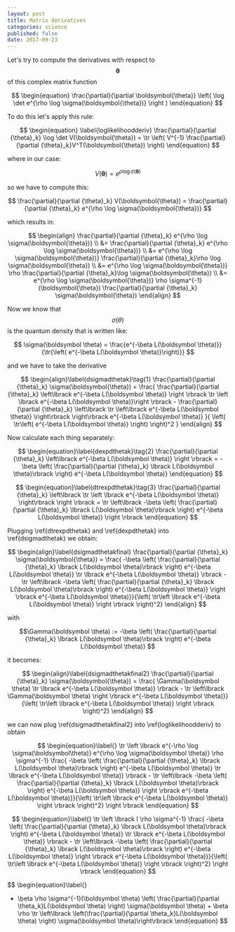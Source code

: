 ```yaml
---
layout: post
title: Matrix derivatives
categories: science
published: false
date: 2017-09-23
---
```


Let's try to compute the derivatives with respect to $$\boldsymbol{\theta}$$ of this complex matrix function

$$
\begin{equation}
\frac{\partial}{\partial \boldsymbol{\theta}} \left( \log \det e^{\rho \log \sigma(\boldsymbol{\theta})} \right )
\end{equation}
$$

To do this let's apply this rule:

$$
\begin{equation}
\label{loglikelihoodderiv}
\frac{\partial}{\partial {\theta}_k} \log \det V(\boldsymbol{\theta}) = \tr \left( V^{-1} \frac{\partial}{\partial {\theta}_k}V^T(\boldsymbol{\theta}) \right)
\end{equation}
$$

where in our case:

$$
V(\boldsymbol{\theta}) =  e^{\rho \log \sigma(\boldsymbol{\theta})}
$$

so we have to compute this:

$$
\frac{\partial}{\partial {\theta}_k} V(\boldsymbol{\theta}) =  \frac{\partial}{\partial {\theta}_k} e^{\rho \log \sigma(\boldsymbol{\theta})}
$$

which results in:

$$
\begin{align}
\frac{\partial}{\partial {\theta}_k} e^{\rho \log \sigma(\boldsymbol{\theta})} \\ &= 
\frac{\partial}{\partial {\theta}_k} e^{\rho \log \sigma(\boldsymbol{\theta})} \\ &= 
e^{\rho \log \sigma(\boldsymbol{\theta})} \frac{\partial}{\partial {\theta}_k}\rho \log \sigma(\boldsymbol{\theta}) \\ &= 
e^{\rho \log \sigma(\boldsymbol{\theta})} \rho \frac{\partial}{\partial {\theta}_k}\log \sigma(\boldsymbol{\theta}) \\ &= 
e^{\rho \log \sigma(\boldsymbol{\theta})} \rho \sigma^{-1}(\boldsymbol{\theta}) \frac{\partial}{\partial {\theta}_k} \sigma(\boldsymbol{\theta})
\end{align}
$$

Now we know that $$\sigma(\theta)$$ is the quantum density that is written like:

$$
\sigma(\boldsymbol \theta) = \frac{e^{-\beta L(\boldsymbol \theta)}}{\tr{\left( e^{-\beta L(\boldsymbol \theta)}\right)}}
$$

and we have to take the derivative 

$$
\begin{align}\label{dsigmadthetak}\tag{1}
\frac{\partial}{\partial {\theta}_k} \sigma(\boldsymbol{\theta}) = \frac{ \frac{\partial}{\partial {\theta}_k} \left\lbrack e^{-\beta L(\boldsymbol \theta)} \right \rbrack \tr \left \lbrack e^{-\beta L(\boldsymbol \theta)}\right \rbrack - \frac{\partial}{\partial {\theta}_k} \left\lbrack \tr \left\lbrack e^{-\beta L(\boldsymbol \theta)} \right\rbrack \right\rbrack e^{-\beta L(\boldsymbol \theta)}
}{ \left( \tr\left( e^{-\beta L(\boldsymbol \theta)} \right) \right)^2 }
\end{align}
$$

Now calculate each thing separately:

$$
\begin{equation}\label{dexpdthetak}\tag{2}
\frac{\partial}{\partial {\theta}_k} \left\lbrack e^{-\beta L(\boldsymbol \theta)} \right \rbrack = -\beta \left( \frac{\partial}{\partial {\theta}_k}  \lbrack L(\boldsymbol \theta)\rbrack \right) e^{-\beta L(\boldsymbol \theta)}
\end{equation}
$$

$$
\begin{equation}\label{dtrexpdthetak}\tag{3}
\frac{\partial}{\partial {\theta}_k} \left\lbrack \tr \left \lbrack e^{-\beta L(\boldsymbol \theta)} \right\rbrack \right \rbrack = \tr \left\lbrack -\beta \left( \frac{\partial}{\partial {\theta}_k}  \lbrack L(\boldsymbol \theta)\rbrack \right) e^{-\beta L(\boldsymbol \theta)} \right \rbrack
\end{equation}
$$

Plugging \ref{dtrexpdthetak} and \ref{dexpdthetak} into \ref{dsigmadthetak} we obtain:

$$
\begin{align}\label{dsigmadthetakfinal}
\frac{\partial}{\partial {\theta}_k} \sigma(\boldsymbol{\theta}) = 
\frac{ -\beta \left( \frac{\partial}{\partial {\theta}_k}  \lbrack L(\boldsymbol \theta)\rbrack \right) e^{-\beta L(\boldsymbol \theta)} \tr \lbrack e^{-\beta L(\boldsymbol \theta)} \rbrack - \tr \left\lbrack -\beta \left( \frac{\partial}{\partial {\theta}_k}  \lbrack L(\boldsymbol \theta)\rbrack \right) e^{-\beta L(\boldsymbol \theta)} \right \rbrack e^{-\beta L(\boldsymbol \theta)}}{\left( \tr\left  \lbrack e^{-\beta L(\boldsymbol \theta)} \right \rbrack \right)^2}
\end{align}
$$

with

$$\Gamma(\boldsymbol \theta) := -\beta \left( \frac{\partial}{\partial {\theta}_k}  \lbrack L(\boldsymbol \theta)\rbrack \right) e^{-\beta L(\boldsymbol \theta)} $$

it becomes:

$$
\begin{align}\label{dsigmadthetakfinal2}
\frac{\partial}{\partial {\theta}_k} \sigma(\boldsymbol{\theta}) = 
\frac{ \Gamma(\boldsymbol \theta) \tr \lbrack e^{-\beta L(\boldsymbol \theta)} \rbrack - \tr \left\lbrack \Gamma(\boldsymbol \theta) \right \rbrack e^{-\beta L(\boldsymbol \theta)}}{\left( \tr\left  \lbrack e^{-\beta L(\boldsymbol \theta)} \right \rbrack \right)^2}
\end{align}
$$

we can now plug \ref{dsigmadthetakfinal2} into \ref{loglikelihoodderiv} to obtain

$$
\begin{equation}\label{}
\tr \left \lbrack  e^{-\rho \log \sigma(\boldsymbol\theta)} e^{\rho \log \sigma(\boldsymbol \theta)} \rho \sigma^{-1} \frac{ -\beta \left( \frac{\partial}{\partial {\theta}_k}  \lbrack L(\boldsymbol \theta)\rbrack \right) e^{-\beta L(\boldsymbol \theta)} \tr \lbrack e^{-\beta L(\boldsymbol \theta)} \rbrack - \tr \left\lbrack -\beta \left( \frac{\partial}{\partial {\theta}_k}  \lbrack L(\boldsymbol \theta)\rbrack \right) e^{-\beta L(\boldsymbol \theta)} \right \rbrack e^{-\beta L(\boldsymbol \theta)}}{\left( \tr\left  \lbrack e^{-\beta L(\boldsymbol \theta)} \right \rbrack \right)^2} \right \rbrack
\end{equation}
$$


$$
\begin{equation}\label{}
\tr \left \lbrack  I \rho \sigma^{-1} \frac{ -\beta \left( \frac{\partial}{\partial {\theta}_k}  \lbrack L(\boldsymbol \theta)\rbrack \right) e^{-\beta L(\boldsymbol \theta)} \tr \lbrack e^{-\beta L(\boldsymbol \theta)} \rbrack - \tr \left\lbrack -\beta \left( \frac{\partial}{\partial {\theta}_k}  \lbrack L(\boldsymbol \theta)\rbrack \right) e^{-\beta L(\boldsymbol \theta)} \right \rbrack e^{-\beta L(\boldsymbol \theta)}}{\left( \tr\left  \lbrack e^{-\beta L(\boldsymbol \theta)} \right \rbrack \right)^2} \right \rbrack
\end{equation}
$$


$$
\begin{equation}\label{}
- \beta \rho \sigma^{-1}(\boldsymbol \theta) \left( \frac{\partial}{\partial \theta_k}L(\boldsymbol \theta) \right) \sigma(\boldsymbol \theta) + \beta \rho \tr \left\lbrack \left(\frac{\partial}{\partial \theta_k}L(\boldsymbol \theta)  \right) \sigma(\boldsymbol \theta)\right\rbrack
\end{equation}
$$